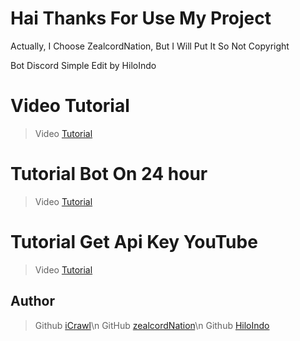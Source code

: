 # Hai Thanks For Use My Project
Actually, I Choose ZealcordNation, But I Will Put It So Not Copyright

Bot Discord Simple Edit by HiloIndo

# Video Tutorial

> Video [Tutorial](https://youtu.be/3jZ5vnv-LZc?t=7)

# Tutorial Bot On 24 hour

> Video [Tutorial](https://youtu.be/-5ptk-Klfcw?t=69)

# Tutorial Get Api Key YouTube

> Video [Tutorial](https://youtu.be/3jZ5vnv-LZc?t=7)

## Author

> Github [iCrawl](https://github.com/iCrawl)\n
> GitHub [zealcordNation](https://github.com/zealcordNation)\n
> Github [HiloIndo](https://github.com/HiloIndo)

